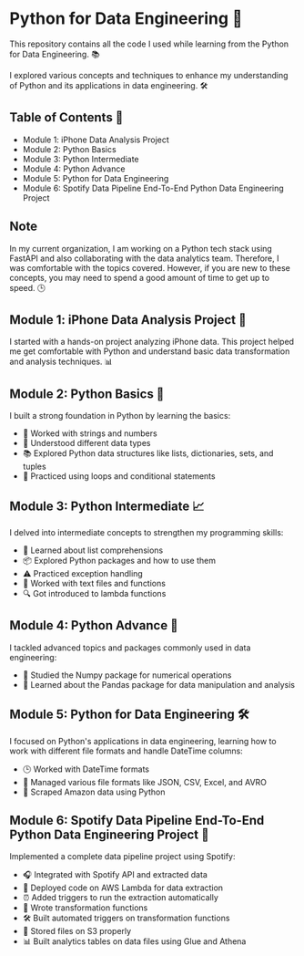 # Python for Data Engineering 🚀

This repository contains all the code I used while learning from the Python for Data Engineering. 📚

I explored various concepts and techniques to enhance my understanding of Python and its applications in data engineering. 🛠️

## Table of Contents 📑
- Module 1: iPhone Data Analysis Project
- Module 2: Python Basics
- Module 3: Python Intermediate
- Module 4: Python Advance
- Module 5: Python for Data Engineering
- Module 6: Spotify Data Pipeline End-To-End Python Data Engineering Project

## Note
In my current organization, I am working on a Python tech stack using FastAPI and also collaborating with the data analytics team. Therefore, I was comfortable with the topics covered. However, if you are new to these concepts, you may need to spend a good amount of time to get up to speed. 🕒

## Module 1: iPhone Data Analysis Project 📱
I started with a hands-on project analyzing iPhone data. This project helped me get comfortable with Python and understand basic data transformation and analysis techniques. 📊

## Module 2: Python Basics 🐍
I built a strong foundation in Python by learning the basics:
- 📝 Worked with strings and numbers
- 🔢 Understood different data types
- 📚 Explored Python data structures like lists, dictionaries, sets, and tuples
- 🔄 Practiced using loops and conditional statements

## Module 3: Python Intermediate 📈
I delved into intermediate concepts to strengthen my programming skills:
- 🧩 Learned about list comprehensions
- 📦 Explored Python packages and how to use them
- ⚠️ Practiced exception handling
- 📂 Worked with text files and functions
- 🔍 Got introduced to lambda functions

## Module 4: Python Advance 🚀
I tackled advanced topics and packages commonly used in data engineering:
- 🔢 Studied the Numpy package for numerical operations
- 🐼 Learned about the Pandas package for data manipulation and analysis

## Module 5: Python for Data Engineering 🛠️
I focused on Python's applications in data engineering, learning how to work with different file formats and handle DateTime columns:
- 🕒 Worked with DateTime formats
- 📂 Managed various file formats like JSON, CSV, Excel, and AVRO
- 🛒 Scraped Amazon data using Python

## Module 6: Spotify Data Pipeline End-To-End Python Data Engineering Project 🎵
Implemented a complete data pipeline project using Spotify:
- 🎧 Integrated with Spotify API and extracted data
- 🚀 Deployed code on AWS Lambda for data extraction
- ⏰ Added triggers to run the extraction automatically
- 🔄 Wrote transformation functions
- 🛠️ Built automated triggers on transformation functions
- 📂 Stored files on S3 properly
- 📊 Built analytics tables on data files using Glue and Athena
